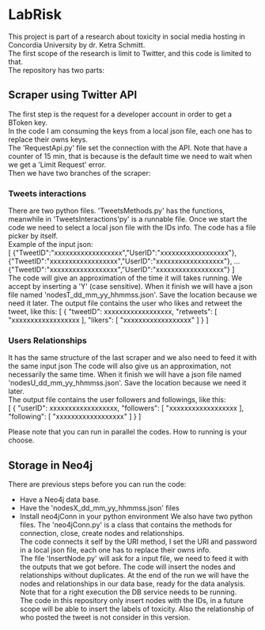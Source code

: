 # LabRisk
This project is part of a research about toxicity in social media hosting in Concordia University by dr. Ketra Schmitt.\
The first scope of the research is limit to Twitter, and this code is limited to that.\
The repository has two parts:
## Scraper using Twitter API
The first step is the request for a developer account in order to get a BToken key.\
In the code I am consuming the keys from a local json file, each one has to replace their owns keys.\
The 'RequestApi.py' file set the connection with the API. Note that have a counter of 15 min, that is because is the default time we need to wait when we get a 'Limit Request' error.\
Then we have two branches of the scraper:
### Tweets interactions
There are two python files. 'TweetsMethods.py' has the functions, meanwhile in 'TweetsInteractions'py' is a runnable file. Once we start the code we need to select a local json file with the IDs info. The code has a file picker by itself.\
Example of the input json:\
[
{"TweetID":"xxxxxxxxxxxxxxxxxx","UserID":"xxxxxxxxxxxxxxxxxx"},
{"TweetID":"xxxxxxxxxxxxxxxxxx","UserID":"xxxxxxxxxxxxxxxxxx"},
...
{"TweetID":"xxxxxxxxxxxxxxxxxx","UserID":"xxxxxxxxxxxxxxxxxx"}
]\
The code will give an approximation of the time it will takes running. We accept by inserting a 'Y' (case sensitive). When it finish we will have a json file named 'nodesT_dd_mm_yy_hhmmss.json'. Save the location because we need it later.
The output file contains the user who likes and retweet the tweet, like this:
[
{
    "tweetID": xxxxxxxxxxxxxxxxxx,
    "retweets": [
        "xxxxxxxxxxxxxxxxxx
    ],
    "likers": [
        "xxxxxxxxxxxxxxxxxx"
    ]
}
]
### Users Relationships
It has the same structure of the last scraper and we also need to feed it with the same input json
The code will also give us an approximation, not necessarily the same time.
When it finish we will have a json file named 'nodesU_dd_mm_yy_hhmmss.json'. Save the location because we need it later.\
The output file contains the user followers and followings, like this:\
[
{
    "userID": xxxxxxxxxxxxxxxxxx,
    "followers": [
        "xxxxxxxxxxxxxxxxxx
    ],
    "following": [
        "xxxxxxxxxxxxxxxxxx"
    ]
}
]

Please note that you can run in parallel the codes. How to running is your choose.

## Storage in Neo4j
There are previous steps before you can run the code:
- Have a Neo4j data base.
- Have the 'nodesX_dd_mm_yy_hhmmss.json' files
- Install neo4jConn in your python environment
We also have two python files. The 'neo4jConn.py' is a class that contains the methods for connection, close, create nodes and relationships.\
The code connects it self by the URI method, I set the URI and password in a local json file, each one has to replace their owns info.\
The file 'InsertNode.py' will ask for a input file, we need to feed it with the outputs that we got before.
The code will insert the nodes and relationships without duplicates. At the end of the run we will have the nodes and relationships in our data base, ready for the data analysis.\
Note that for a right execution the DB service needs to be running.\
The code in this repository only insert nodes with the IDs, in a future scope will be able to insert the labels of toxicity. Also the relationship of who posted the tweet is not consider in this version.